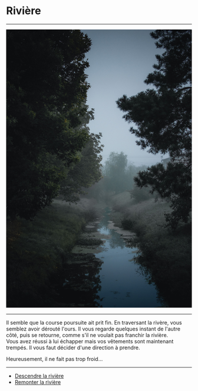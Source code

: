 # Rivière
***
![Riviere](https://github.com/Yacine-Oussadi/TP_Techmed_Groupe_1_Labyrinth/blob/main/Images/Riviere.jpg)

***
Il semble que la course poursuite ait prit fin. En traversant la rivère, vous semblez avoir dérouté l'ours. Il vous regarde quelques instant de l'autre côté, puis se retourne, comme s'il ne voulait pas franchir la rivière.  
Vous avez réussi à lui échapper mais vos vêtements sont maintenant trempés. Il vous faut décider d'une direction à prendre. 

Heureusement, il ne fait pas trop froid...

***

- [Descendre la rivière](https://github.com/Yacine-Oussadi/TP_Techmed_Groupe_1_Labyrinth/blob/main/Falaise.md)
- [Remonter la rivière](https://github.com/Yacine-Oussadi/TP_Techmed_Groupe_1_Labyrinth/blob/main/Rencontre.md)